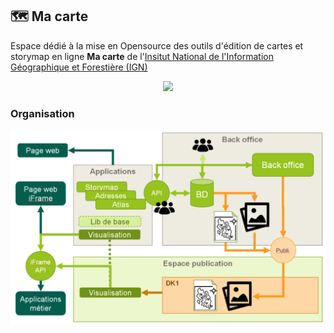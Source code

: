 ## 🗺️ Ma carte

Espace dédié à la mise en Opensource des outils d'édition de cartes et storymap en ligne **Ma carte** de l'[Insitut National de l'Information Géographique et Forestière (IGN)](https://www.ign.fr)

<p align="center">
  <img src="https://macarte.ign.fr/image/voir/mfg6193.png" style="width:400px;" />
</p>

### Organisation

![](../img/organisation.png)

